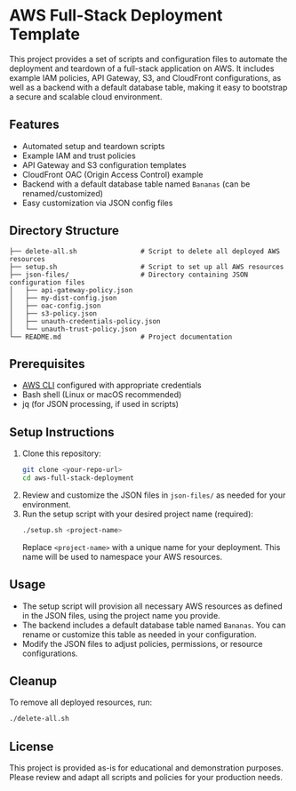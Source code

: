 # AWS Full-Stack Deployment Template

This project provides a set of scripts and configuration files to automate the deployment and teardown of a full-stack application on AWS. It includes example IAM policies, API Gateway, S3, and CloudFront configurations, as well as a backend with a default database table, making it easy to bootstrap a secure and scalable cloud environment.

## Features

-   Automated setup and teardown scripts
-   Example IAM and trust policies
-   API Gateway and S3 configuration templates
-   CloudFront OAC (Origin Access Control) example
-   Backend with a default database table named `Bananas` (can be renamed/customized)
-   Easy customization via JSON config files

## Directory Structure

```
├── delete-all.sh                # Script to delete all deployed AWS resources
├── setup.sh                     # Script to set up all AWS resources
├── json-files/                  # Directory containing JSON configuration files
│   ├── api-gateway-policy.json
│   ├── my-dist-config.json
│   ├── oac-config.json
│   ├── s3-policy.json
│   ├── unauth-credentials-policy.json
│   └── unauth-trust-policy.json
└── README.md                    # Project documentation
```

## Prerequisites

-   [AWS CLI](https://docs.aws.amazon.com/cli/latest/userguide/getting-started-install.html) configured with appropriate credentials
-   Bash shell (Linux or macOS recommended)
-   jq (for JSON processing, if used in scripts)

## Setup Instructions

1. Clone this repository:
    ```bash
    git clone <your-repo-url>
    cd aws-full-stack-deployment
    ```
2. Review and customize the JSON files in `json-files/` as needed for your environment.
3. Run the setup script with your desired project name (required):
    ```bash
    ./setup.sh <project-name>
    ```
    Replace `<project-name>` with a unique name for your deployment. This name will be used to namespace your AWS resources.

## Usage

-   The setup script will provision all necessary AWS resources as defined in the JSON files, using the project name you provide.
-   The backend includes a default database table named `Bananas`. You can rename or customize this table as needed in your configuration.
-   Modify the JSON files to adjust policies, permissions, or resource configurations.

## Cleanup

To remove all deployed resources, run:

```bash
./delete-all.sh
```

## License

This project is provided as-is for educational and demonstration purposes. Please review and adapt all scripts and policies for your production needs.
